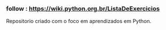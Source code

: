
### follow : https://wiki.python.org.br/ListaDeExercicios

Repositorio criado com o foco em aprendizados em Python.
